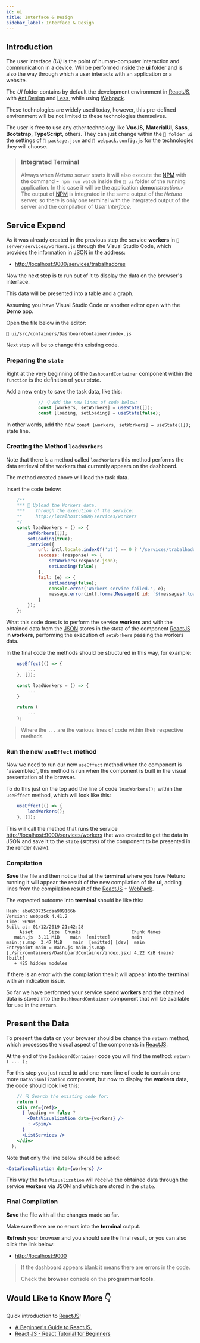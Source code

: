 ```yaml
---
id: ui
title: Interface & Design
sidebar_label: Interface & Design
---
```


## Introduction

The user interface _(UI)_ is the point of human-computer interaction and communication in a device. Will be performed inside the **ui** folder and is also the way through which a user interacts with an application or a website.

The _UI_ folder contains by default the development environment in <a href="https://reactjs.org/" target="_blank">ReactJS</a>, with <a href="https://ant.design/" target="_blank">Ant.Design</a> and <a href="http://lesscss.org/" target="_blank">Less</a>, while using <a href="https://webpack.js.org/" target="_blank">Webpack</a>.

These technologies are widely used today, however, this pre-defined environment will be not limited to these technologies themselves.

The user is free to use any other technology like **VueJS**, **MaterialUI**, **Sass**, **Bootstrap**, **TypeScript**, others. They can just change within the `📂 folder ui` the settings of `📂 package.json` and `📂 webpack.config.js` for the technologies they will choose.

> ### Integrated Terminal
>
> Always when _Netuno_ server starts it will also execute the <a href="https://www.npmjs.com/" target="_blank">NPM</a> with the command `➡️ npm run watch` inside the `📂 ui` folder of the running application. In this case it will be the application **demo**_nstraction_.>
> The output of <a href="https://www.npmjs.com/" target="_blank">NPM</a> is integrated in the same output of the _Netuno_ server, so there is only one terminal with the integrated output of the server and the compilation of **U**_ser_ **I**_nterface_.

## Service Expend

As it was already created in the previous step the service **workers** in `📂 server/services/workers.js` through the Visual Studio Code, which provides the information in <a href="https://www.w3schools.com/js/js_json_intro.asp" target="_blank">JSON</a> in the address:

* <a href="http://localhost:9000/services/trabalhadores" target="_blank">http://localhost:9000/services/trabalhadores</a>

Now the next step is to run out of it to display the data on the browser's interface.

This data will be presented into a table and a graph.

Assuming you have Visual Studio Code or another editor open with the **Demo** app.

Open the file below in the editor:

`📂 ui/src/containers/DashboardContainer/index.js`

Next step will be to change this existing code.

### Preparing the `state`

Right at the very beginning of the `DashboardContainer` component within the `function` is the definition of your _state_.

Add a new entry to save the task data, like this:

```jsx
            // 👇 Add the new lines of code below:
            const [workers, setWorkers] = useState([]);
            const [loading, setLoading] = useState(false);
```

In other words, add the new `const [workers, setWorkers] = useState([]);` state line.

### Creating the Method `loadWorkers`

Note that there is a method called `loadWorkers` this method performs the data retrieval of the workers that currently appears on the dashboard.

The method created above will load the task data.

Insert the code below:

```jsx
    /**
    *** 🚀 Upload the Workers data.
    ***    Through the execution of the service:
    **     http://localhost:9000/services/workers
    */
    const loadWorkers = () => {
        setWorkers([]);
        setLoading(true);
        _service({
            url: intl.locale.indexOf('pt') == 0 ? '/services/trabalhadores' : '/services/workers',
            success: (response) => {
                setWorkers(response.json);
                setLoading(false);
            },
            fail: (e) => {
                setLoading(false);
                console.error('Workers service failed.', e);
                message.error(intl.formatMessage({ id: `${messages}.loading_error` }));
            }
        });
    };
```

What this code does is to perform the service **workers** and with the obtained data from the <a href="https://en.wikipedia.org/wiki/JSON" target="_blank">JSON</a> stores in the _state_ of the component <a href="https://reactjs.org/" target="_blank">ReactJS</a> in **workers**, performing the execution of `setWorkers` passing the workers data.

In the final code the methods should be structured in this way, for example:

```jsx
    useEffect(() => {
        ...
    }, []);

    const loadWorkers = () => {
        ...
    }

    return ( 
        ...
    );
```

> Where the `...` are the various lines of code within their respective methods

### Run the new `useEffect` method

Now we need to run our new `useEffect` method when the component is "assembled", this method is run when the component is built in the visual presentation of the browser.

To do this just on the top add the line of code `loadWorkers();` within the `useEffect` method, which will look like this:

```jsx
    useEffect(() => {
        loadWorkers();
    }, []);
```

This will call the method that runs the service <a href="http://localhost:9000/services/workers" target="_blank">http://localhost:9000/services/workers</a> that was created to get the data in JSON and save it to the `state` (_status_) of the component to be presented in the render (_view_).

### Compilation

**Save** the file and then notice that at the **terminal** where you have Netuno running it will appear the result of the new compilation of the **ui**, adding lines from the compilation result of the <a href="https://reactjs.org/" target="_blank">ReactJS</a> + <a href="https://webpack.js.org/" target="_blank">WebPack</a>.

The expected outcome into **terminal** should be like this:

```
Hash: abe630735cdaa909166b
Version: webpack 4.41.2
Time: 969ms
Built at: 01/12/2019 21:42:28
     Asset      Size  Chunks                   Chunk Names
   main.js  3.11 MiB    main  [emitted]        main
main.js.map  3.47 MiB    main  [emitted] [dev]  main
Entrypoint main = main.js main.js.map
[./src/containers/DashboardContainer/index.jsx] 4.22 KiB {main} [built]
   + 425 hidden modules
```

If there is an error with the compilation then it will appear into the **terminal** with an indication issue.

So far we have performed your service spend **workers** and the obtained data is stored into the `DashboardContainer` component that will be available for use in the `return`.

## Present the Data

To present the data on your browser should be change the `return` method, which processes the visual aspect of the components in <a href="https://reactjs.org/" target="_blank">ReactJS</a>.

At the end of the `DashboardContainer` code you will find the method: `return ( ... );`

For this step you just need to add one more line of code to contain one more `DataVisualization` component, but now to display the **workers** data, the code should look like this:

```jsx
    // 🔍 Search the existing code for:
    return (
    <div ref={ref}>
      { loading == false ?
        <DataVisualization data={workers} />
        : <Spin/>
      }
      <ListServices />
    </div>
  );
```

Note that only the line below should be added:

```jsx
<DataVisualization data={workers} />
```

This way the `DataVisualization` will receive the obtained data through the service **workers** via JSON and which are stored in the `state`.

### Final Compilation

**Save** the file with all the changes made so far.

Make sure there are no errors into the **terminal** output.

**Refresh** your browser and you should see the final result, or you can also click the link below:

* <a href="http://localhost:9000" target="_blank">http://localhost:9000</a>

> If the dashboard appears blank it means there are errors in the code.
>
> Check the **browser** console on the **programmer tools**.

## Would Like to Know More 👇

Quick introduction to <a href="https://reactjs.org/" target="_blank">ReactJS</a>:

* <a href="https://medium.com/rocketseat/um-guia-para-iniciantes-no-react-js-80e1ac357649" target="_blank"> A Beginner's Guide to ReactJS.
* <a href="https://www.youtube.com/watch?v=Ke90Tje7VS0&t=3104s" target=" _blank"> React JS - React Tutorial for Beginners

